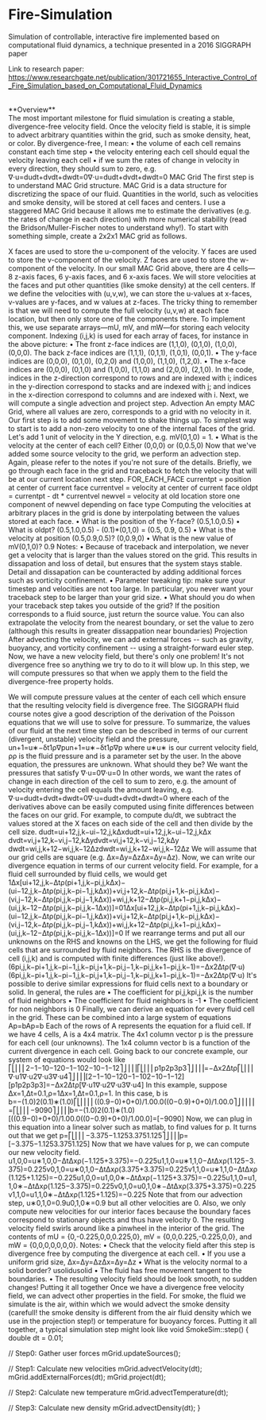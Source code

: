 # Fire-Simulation
Simulation of controllable, interactive fire implemented based on computational fluid dynamics, a technique presented in a 2016 SIGGRAPH paper

Link to research paper: https://www.researchgate.net/publication/301721655_Interactive_Control_of_Fire_Simulation_based_on_Computational_Fluid_Dynamics

<br />
**Overview** <br />
The most important milestone for fluid simulation is creating a stable, divergence-free velocity field. Once the velocity field is stable, it is simple to advect arbitrary quantities within the grid, such as smoke density, heat, or color. By divergence-free, I mean:
•	the volume of each cell remains constant each time step
•	the velocity entering each cell should equal the velocity leaving each cell
•	if we sum the rates of change in velocity in every direction, they should sum to zero, e.g.
∇⋅u=dudt+dvdt+dwdt=0∇⋅u=dudt+dvdt+dwdt=0
MAC Grid
The first step is to understand MAC Grid structure. MAC Grid is a data structure for discretizing the space of our fluid. Quantities in the world, such as velocities and smoke density, will be stored at cell faces and centers. I use a staggered MAC Grid because it allows me to estimate the derivatives (e.g. the rates of change in each direction) with more numerical stability (read the Bridson/Muller-Fischer notes to understand why!).
To start with something simple, create a 2x2x1 MAC grid as follows.
 	 	 
X faces are used to store the u-component of the velocity.	Y faces are used to store the v-component of the velocity.	Z faces are used to store the w-component of the velocity.
In our small MAC Grid above, there are 4 cells—8 z-axis faces, 6 y-axis faces, and 6 x-axis faces. We will store velocities at the faces and put other quantities (like smoke density) at the cell centers. If we define the velocities with (u,v,w), we can store the u-values at x-faces, v-values are y-faces, and w values at z-faces. The tricky thing to remember is that we will need to compute the full velocity (u,v,w) at each face location, but then only store one of the components there. To implement this, we use separate arrays—mU, mV, and mW—for storing each velocity component. Indexing (i,j,k) is used for each array of faces, for instance in the above picture:
•	The front z-face indices are (1,1,0), (0,1,0), (1,0,0), (0,0,0). The back z-face indices are (1,1,1), (0,1,1), (1,0,1), (0,0,1).
•	The y-face indices are (0,0,0), (0,1,0), (0,2,0) and (1,0,0), (1,1,0), (1,2,0).
•	The x-face indices are (0,0,0), (0,1,0) and (1,0,0), (1,1,0) and (2,0,0), (2,1,0).
In the code, indices in the z-direction correspond to rows and are indexed with i; indices in the y-direction correspond to stacks and are indexed with j; and indices in the x-direction correspond to columns and are indexed with i. Next, we will compute a single advection and project step.
Advection
An empty MAC Grid, where all values are zero, corresponds to a grid with no velocity in it. Our first step is to add some movement to shake things up. To simplest way to start is to add a non-zero velocity to one of the internal faces of the grid. Let's add 1 unit of velocity in the Y direction, e.g. mV(0,1,0) = 1.
•	What is the velocity at the center of each cell? Either (0,0,0) or (0,0.5,0)
Now that we've added some source velocity to the grid, we perform an advection step. Again, please refer to the notes if you're not sure of the details. Briefly, we go through each face in the grid and traceback to fetch the velocity that will be at our current location next step.
    FOR_EACH_FACE
        currentpt = position at center of current face
        currentvel = velocity at center of current face 
        oldpt = currentpt - dt * currentvel
        newvel = velocity at old location
        store one component of newvel depending on face type
Computing the velocities at arbitrary places in the grid is done by interpolating between the values stored at each face.
•	What is the position of the Y-face? (0.5,1.0,0.5)
•	What is oldpt? (0.5,1.0,0.5) - (0.1)*(0,1,0) = (0.5, 0.9, 0.5)
•	What is the velocity at position (0.5,0.9,0.5)? (0,0.9,0)
•	What is the new value of mV(0,1,0)? 0.9
Notes:
•	Because of traceback and interpolation, we never get a velocity that is larger than the values stored on the grid. This results in dissapation and loss of detail, but ensures that the system stays stable. Detail and dissapation can be counteracted by adding additional forces such as vorticity confinement.
•	Parameter tweaking tip: make sure your timestep and velocities are not too large. In particular, you never want your traceback step to be larger than your grid size.
•	What should you do when your traceback step takes you outside of the grid? If the position corresponds to a fluid source, just return the source value. You can also extrapolate the velocity from the nearest boundary, or set the value to zero (although this results in greater dissappation near boundaries)
Projection
After advecting the velocity, we can add external forces -- such as gravity, buoyancy, and vorticity confinement -- using a straight-forward euler step. Now, we have a new velocity field, but there's only one problem! It's not divergence free so anything we try to do to it will blow up. In this step, we will compute pressures so that when we apply them to the field the divergence-free property holds.

We will compute pressure values at the center of each cell which ensure that the resulting velocity field is divergence free.
The SIGGRAPH fluid course notes give a good description of the derivation of the Poisson equations that we will use to solve for pressure. To summarize, the values of our fluid at the next time step can be described in terms of our current (divergent, unstable) velocity field and the pressure,
un+1=u∗−δt1ρ∇pun+1=u∗−δt1ρ∇p
where u∗u∗ is our current velocity field, ρρ is the fluid pressure and is a parameter set by the user. In the above equation, the pressures are unknown. What should they be? We want the pressures that satisfy
∇⋅u=0∇⋅u=0
In other words, we want the rates of change in each direction of the cell to sum to zero, e.g. the amount of velocity entering the cell equals the amount leaving, e.g.
∇⋅u=dudt+dvdt+dwdt=0∇⋅u=dudt+dvdt+dwdt=0
where each of the derivatives above can be easily computed using finite differences between the faces on our grid. For example, to compute du/dt, we subtract the values stored at the X faces on each side of the cell and then divide by the cell size.
dudt=ui+12,j,k−ui−12,j,kΔxdudt=ui+12,j,k−ui−12,j,kΔx
dvdt=vi,j+12,k−vi,j−12,kΔydvdt=vi,j+12,k−vi,j−12,kΔy
dwdt=wi,j,k+12−wi,j,k−12Δzdwdt=wi,j,k+12−wi,j,k−12Δz
We will assume that our grid cells are square (e.g. Δx=Δy=ΔzΔx=Δy=Δz). Now, we can write our divergence equation in terms of our current velocity field. For example, for a fluid cell surrounded by fluid cells, we would get
1Δx[ui+12,j,k−Δtρ(pi+1,j,k−pi,j,kΔx)−(ui−12,j,k−Δtρ(pi,j,k−pi−1,j,kΔx))+vi,j+12,k−Δtρ(pi,j+1,k−pi,j,kΔx)−(vi,j−12,k−Δtρ(pi,j,k−pi,j−1,kΔx))+wi,j,k+12−Δtρ(pi,j,k+1−pi,j,kΔx)−(ui,j,k−12−Δtρ(pi,j,k−pi,j,k−1Δx))]=01Δx[ui+12,j,k−Δtρ(pi+1,j,k−pi,j,kΔx)−(ui−12,j,k−Δtρ(pi,j,k−pi−1,j,kΔx))+vi,j+12,k−Δtρ(pi,j+1,k−pi,j,kΔx)−(vi,j−12,k−Δtρ(pi,j,k−pi,j−1,kΔx))+wi,j,k+12−Δtρ(pi,j,k+1−pi,j,kΔx)−(ui,j,k−12−Δtρ(pi,j,k−pi,j,k−1Δx))]=0
If we rearrange terms and put all our unknowns on the RHS and knowns on the LHS, we get the following for fluid cells that are surrounded by fluid neighbors. The RHS is the divergence of cell (i,j,k) and is computed with finite differences (just like above!).
(6pi,j,k−pi+1,j,k−pi−1,j,k−pi,j+1,k−pi,j−1,k−pi,j,k+1−pi,j,k−1)=−Δx2Δtρ(∇⋅u)(6pi,j,k−pi+1,j,k−pi−1,j,k−pi,j+1,k−pi,j−1,k−pi,j,k+1−pi,j,k−1)=−Δx2Δtρ(∇⋅u)
It's possible to derive similar expressions for fluid cells next to a boundary or solid. In general, the rules are
•	The coefficient for pi,j,kpi,j,k is the number of fluid neighbors
•	The coefficient for fluid neighbors is -1
•	The coefficient for non neighbors is 0
Finally, we can derive an equation for every fluid cell in the grid. These can be combined into a large system of equations
Ap=bAp=b
Each of the rows of A represents the equation for a fluid cell. If we have 4 cells, A is a 4x4 matrix. The 4x1 column vector p is the pressure for each cell (our unknowns). The 1x4 column vector b is a function of the current divergence in each cell. Going back to our concrete example, our system of equations would look like
⎡⎣⎢⎢⎢2−1−10−120−1−102−10−1−12⎤⎦⎥⎥⎥⎡⎣⎢⎢⎢p1p2p3p3⎤⎦⎥⎥⎥=−Δx2Δtρ⎡⎣⎢⎢⎢∇⋅u1∇⋅u2∇⋅u3∇⋅u4⎤⎦⎥⎥⎥[2−1−10−120−1−102−10−1−12][p1p2p3p3]=−Δx2Δtρ[∇⋅u1∇⋅u2∇⋅u3∇⋅u4]
In this example, suppose Δx=1,Δt=0.1,ρ=1Δx=1,Δt=0.1,ρ=1. In this case, b is
b=−(1.0)2(0.1)∗(1.0)⎡⎣⎢⎢⎢⎢((0.9−0)+0+0)/1.00.0((0−0.9)+0+0)/1.00.0⎤⎦⎥⎥⎥⎥=⎡⎣⎢⎢⎢−9090⎤⎦⎥⎥⎥b=−(1.0)2(0.1)∗(1.0)[((0.9−0)+0+0)/1.00.0((0−0.9)+0+0)/1.00.0]=[−9090]
Now, we can plug in this equation into a linear solver such as matlab, to find values for p. It turns out that we get
p=⎡⎣⎢⎢⎢−3.375−1.1253.3751.125⎤⎦⎥⎥⎥p=[−3.375−1.1253.3751.125]
Now that we have values for p, we can compute our new velocity field.
u1,0,0=u∗1,0,0−ΔtΔxρ(−1.125+3.375)=−0.225u1,1,0=u∗1,1,0−ΔtΔxρ(1.125−3.375)=0.225v0,1,0=u∗0,1,0−ΔtΔxρ(3.375+3.375)=0.225v1,1,0=u∗1,1,0−ΔtΔxρ(1.125+1.125)=−0.225u1,0,0=u1,0,0∗−ΔtΔxρ(−1.125+3.375)=−0.225u1,1,0=u1,1,0∗−ΔtΔxρ(1.125−3.375)=0.225v0,1,0=u0,1,0∗−ΔtΔxρ(3.375+3.375)=0.225v1,1,0=u1,1,0∗−ΔtΔxρ(1.125+1.125)=−0.225
Note that from our advection step, u∗0,1,0=0.9u0,1,0∗=0.9 but all other velocities are 0. Also, we only compute new velocities for our interior faces because the boundary faces correspond to stationary objects and thus have velocity 0. The resulting velocity field swirls around like a pinwheel in the interior of the grid. The contents of mU = {0,-0.225,0,0,0.225,0}, mV = {0,0,0.225,-0.225,0,0}, and mW = {0,0,0,0,0,0,0}. 
Notes:
•	Check that the velocity field after this step is divergence free by computing the divergence at each cell.
•	If you use a uniform grid size, Δx=Δy=ΔzΔx=Δy=Δz
•	What is the velocity normal to a solid border? usolidusolid
•	The fluid has free movement tangent to the boundaries.
•	The resulting velocity field should be look smooth, no sudden changes!
Putting it all together
Once we have a divergence free velocity field, we can advect other properties in the field. For smoke, the fluid we simulate is the air, within which we would advect the smoke density (carefull! the smoke density is different from the air fluid density which we use in the projection step!) or temperature for buoyancy forces. Putting it all together, a typical simulation step might look like
void SmokeSim::step()
{
   double dt = 0.01;

   // Step0: Gather user forces
   mGrid.updateSources();

   // Step1: Calculate new velocities
   mGrid.advectVelocity(dt);
   mGrid.addExternalForces(dt);
   mGrid.project(dt);

   // Step2: Calculate new temperature
   mGrid.advectTemperature(dt);

   // Step3: Calculate new density 
   mGrid.advectDensity(dt);
}
